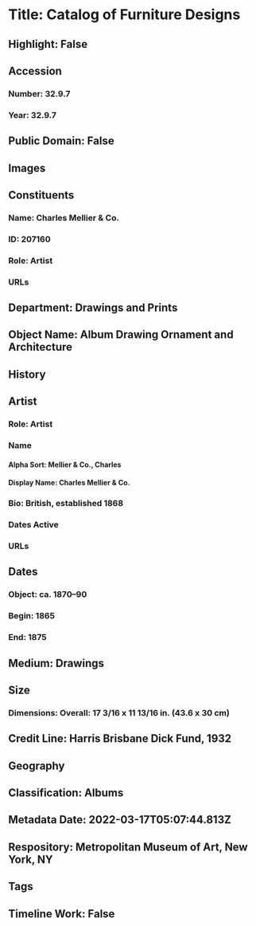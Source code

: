 # Title: Catalog of Furniture Designs
## Highlight: False
## Accession
### Number: 32.9.7
### Year: 32.9.7
## Public Domain: False
## Images
## Constituents
### Name: Charles Mellier &amp; Co.
### ID: 207160
### Role: Artist
### URLs
## Department: Drawings and Prints
## Object Name: Album Drawing Ornament and Architecture
## History
## Artist
### Role: Artist
### Name
#### Alpha Sort: Mellier & Co., Charles
#### Display Name: Charles Mellier & Co.
### Bio: British, established 1868
### Dates Active
### URLs
## Dates
### Object: ca. 1870–90
### Begin: 1865
### End: 1875
## Medium: Drawings
## Size
### Dimensions: Overall: 17 3/16 x 11 13/16 in. (43.6 x 30 cm)
## Credit Line: Harris Brisbane Dick Fund, 1932
## Geography
## Classification: Albums
## Metadata Date: 2022-03-17T05:07:44.813Z
## Respository: Metropolitan Museum of Art, New York, NY
## Tags
## Timeline Work: False